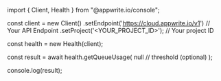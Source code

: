 import { Client, Health } from "@appwrite.io/console";

const client = new Client()
    .setEndpoint('https://cloud.appwrite.io/v1') // Your API Endpoint
    .setProject('<YOUR_PROJECT_ID>'); // Your project ID

const health = new Health(client);

const result = await health.getQueueUsage(
    null // threshold (optional)
);

console.log(result);
